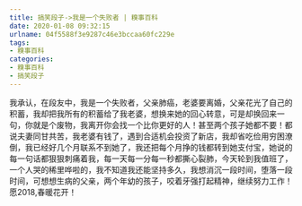 ```yaml
---
title: 搞笑段子->我是一个失败者 | 糗事百科
date: 2020-01-08 09:32:15
urlname: 04f5588f3e9287c46e3bccaa60fc229e
tags: 
- 糗事百科
categories:
- 糗事百科
- 搞笑段子
---
```

我承认，在段友中，我是一个失败者，父亲肺癌，老婆要离婚，父亲花光了自己的积蓄，我却把我所有的积蓄给了我老婆，想换来她的回心转意，可是却换回来一句，你就是个废物，我离开你会找一个比你更好的人！甚至两个孩子她都不要！都说夫妻同甘共苦，我老婆有钱了，遇到合适机会投资了新店，我却省吃俭用穷困潦倒，我已经好几个月联系不到她了，我还把每个月挣的钱都转到她支付宝，她说的每一句话都狠狠刺痛着我，每一天每一分每一秒都撕心裂肺，今天轮到我值班了，一个人哭的稀里哗啦的，我不知道我还能坚持多久，我想消沉一段时间，堕落一段时间，可想想生病的父亲，两个年幼的孩子，咬着牙强打起精神，继续努力工作！愿2018,春暖花开！


